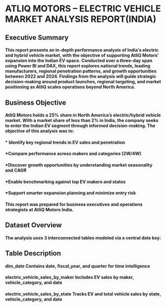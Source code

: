 # ATLIQ MOTORS – ELECTRIC VEHICLE MARKET ANALYSIS REPORT(INDIA)
## Executive Summary
#### This report presents an in-depth performance analysis of India's electric and hybrid vehicle market, with the objective of supporting AtliQ Motors’ expansion into the Indian EV space. Conducted over a three-day span using Power BI and DAX, this report explores national trends, leading manufacturers, regional penetration patterns, and growth opportunities between 2022 and 2024. Findings from the analysis will guide strategic decision-making around product launches, regional targeting, and market positioning as AtliQ scales operations beyond North America.

## Business Objective
#### AtliQ Motors holds a 25% share in North America’s electric/hybrid vehicle market. With a market share of less than 2% in India, the company seeks to enter the Indian EV segment through informed decision-making. The objective of this analysis was to:

#### * Identify key regional trends in EV sales and penetration

#### *Compare performance across makers and categories (2W/4W)

#### *Discover growth opportunities by understanding market seasonality and CAGR

#### *Enable benchmarking against top EV makers and states

#### *Support smarter expansion planning and minimize entry risk

#### This report was prepared for business executives and operations strategists at AtliQ Motors India.

## Dataset Overview
#### The analysis uses 3 interconnected tables modeled via a central date key:

## Table                                                                               Description


#### dim_date                                                                          Contains date, fiscal_year, and quarter for time intelligence

#### electric_vehicle_sales_by_maker                                                   Includes EV sales by maker, vehicle_category, and date

#### electric_vehicle_sales_by_state                                               	   Tracks EV and total vehicle sales by state, vehicle_category, and date

